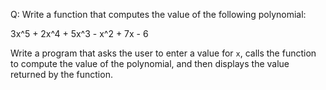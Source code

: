 Q: Write a function that computes the value of the following polynomial:

3x^5 + 2x^4 + 5x^3 - x^2 + 7x - 6

Write a program that asks the user to enter a value for `x`, calls the function
to compute the value of the polynomial, and then displays the value returned by
the function.
